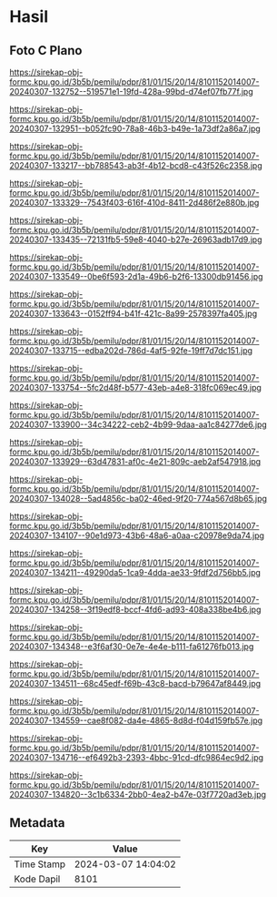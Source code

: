 # Hasil

## Foto C Plano

https://sirekap-obj-formc.kpu.go.id/3b5b/pemilu/pdpr/81/01/15/20/14/8101152014007-20240307-132752--519571e1-19fd-428a-99bd-d74ef07fb77f.jpg

https://sirekap-obj-formc.kpu.go.id/3b5b/pemilu/pdpr/81/01/15/20/14/8101152014007-20240307-132951--b052fc90-78a8-46b3-b49e-1a73df2a86a7.jpg

https://sirekap-obj-formc.kpu.go.id/3b5b/pemilu/pdpr/81/01/15/20/14/8101152014007-20240307-133217--bb788543-ab3f-4b12-bcd8-c43f526c2358.jpg

https://sirekap-obj-formc.kpu.go.id/3b5b/pemilu/pdpr/81/01/15/20/14/8101152014007-20240307-133329--7543f403-616f-410d-8411-2d486f2e880b.jpg

https://sirekap-obj-formc.kpu.go.id/3b5b/pemilu/pdpr/81/01/15/20/14/8101152014007-20240307-133435--72131fb5-59e8-4040-b27e-26963adb17d9.jpg

https://sirekap-obj-formc.kpu.go.id/3b5b/pemilu/pdpr/81/01/15/20/14/8101152014007-20240307-133549--0be6f593-2d1a-49b6-b2f6-13300db91456.jpg

https://sirekap-obj-formc.kpu.go.id/3b5b/pemilu/pdpr/81/01/15/20/14/8101152014007-20240307-133643--0152ff94-b41f-421c-8a99-2578397fa405.jpg

https://sirekap-obj-formc.kpu.go.id/3b5b/pemilu/pdpr/81/01/15/20/14/8101152014007-20240307-133715--edba202d-786d-4af5-92fe-19ff7d7dc151.jpg

https://sirekap-obj-formc.kpu.go.id/3b5b/pemilu/pdpr/81/01/15/20/14/8101152014007-20240307-133754--5fc2d48f-b577-43eb-a4e8-318fc069ec49.jpg

https://sirekap-obj-formc.kpu.go.id/3b5b/pemilu/pdpr/81/01/15/20/14/8101152014007-20240307-133900--34c34222-ceb2-4b99-9daa-aa1c84277de6.jpg

https://sirekap-obj-formc.kpu.go.id/3b5b/pemilu/pdpr/81/01/15/20/14/8101152014007-20240307-133929--63d47831-af0c-4e21-809c-aeb2af547918.jpg

https://sirekap-obj-formc.kpu.go.id/3b5b/pemilu/pdpr/81/01/15/20/14/8101152014007-20240307-134028--5ad4856c-ba02-46ed-9f20-774a567d8b65.jpg

https://sirekap-obj-formc.kpu.go.id/3b5b/pemilu/pdpr/81/01/15/20/14/8101152014007-20240307-134107--90e1d973-43b6-48a6-a0aa-c20978e9da74.jpg

https://sirekap-obj-formc.kpu.go.id/3b5b/pemilu/pdpr/81/01/15/20/14/8101152014007-20240307-134211--49290da5-1ca9-4dda-ae33-9fdf2d756bb5.jpg

https://sirekap-obj-formc.kpu.go.id/3b5b/pemilu/pdpr/81/01/15/20/14/8101152014007-20240307-134258--3f19edf8-bccf-4fd6-ad93-408a338be4b6.jpg

https://sirekap-obj-formc.kpu.go.id/3b5b/pemilu/pdpr/81/01/15/20/14/8101152014007-20240307-134348--e3f6af30-0e7e-4e4e-b111-fa61276fb013.jpg

https://sirekap-obj-formc.kpu.go.id/3b5b/pemilu/pdpr/81/01/15/20/14/8101152014007-20240307-134511--68c45edf-f69b-43c8-bacd-b79647af8449.jpg

https://sirekap-obj-formc.kpu.go.id/3b5b/pemilu/pdpr/81/01/15/20/14/8101152014007-20240307-134559--cae8f082-da4e-4865-8d8d-f04d159fb57e.jpg

https://sirekap-obj-formc.kpu.go.id/3b5b/pemilu/pdpr/81/01/15/20/14/8101152014007-20240307-134716--ef6492b3-2393-4bbc-91cd-dfc9864ec9d2.jpg

https://sirekap-obj-formc.kpu.go.id/3b5b/pemilu/pdpr/81/01/15/20/14/8101152014007-20240307-134820--3c1b6334-2bb0-4ea2-b47e-03f7720ad3eb.jpg


## Metadata

| Key        | Value               |
| ---------- | ------------------- |
| Time Stamp | 2024-03-07 14:04:02 |
| Kode Dapil | 8101                |



